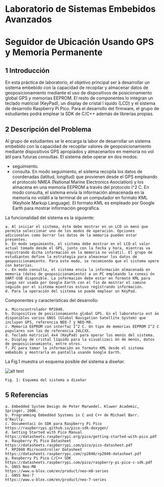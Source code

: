 # Laboratorio de Sistemas Embebidos Avanzados
# Seguidor de Ubicación Usando GPS y Memoria Permanente

## 1 Introducción

En esta práctica de laboratorio, el objetivo principal ser ́a desarrollar un sistema embebido con la capacidad de recopilar y almacenar datos de geoposicionamiento mediante el uso de dispositivos de posicionamiento global GPS y memorias EEPROM. El resto de componentes lo integran un teclado matricial (KeyPad), un display de cristal l ́ıquido (LCD) y el sistema de desarrollo Raspberry Pi Pico. Para el desarrollo del firmware, el grupo de estudiantes podrá emplear la SDK de C/C++ además de librerías propias.

## 2 Descripción del Problema

Al grupo de estudiantes se le encarga la labor de desarrollar un sistema embebido con la capacidad de recopilar valores de geoposicionamiento mediante dispositivos GPS apropiados y almacenarlos en memoria no vol ́atil para futuras consultas. El sistema debe operar en dos modos:
- seguimiento.
- consulta.
En modo seguimiento, el sistema recopila los datos de coordenadas (latitud, longitud) que provienen desde el GPS empleando el protocolo NMEA (National Marine Electronics Asociation) y los almacena en una memoria EEPROM a través del protocolo I^2 C. En modo consulta, el sistema envía la información almacenada en la memoria no volátil a la terminal de un computador en formato KML (Keyhole Markup Language). El formato KML es empleado por Google Earth para mostrar información geográfica.

La funcionalidad del sistema es la siguiente:

```
a. Al iniciar el sistema, ́este debe mostrar en un LCD un menú que permita seleccionar uno de los modos de operación. Opciones adicionales como borrar los datos de la memoria pueden estar presentes.
b. En modo seguimiento, el sistema debe mostrar en el LCD el valor actual tomado desde el GPS, junto con la fecha y hora, mientras va registrando dicha información en la memoria no volátil. El grupo de estudiantes define la estrategia para almacenar los datos de geoposicionamiento. Para este modo, se recomienda que el sistema opere con baterías.
c. En modo consulta, el sistema envía la información almacenada en memoria (datos de geoposicionamiento) a un PC empleando la conexi ́on UART-USB disponible. La información debe estar en formato KML para luego ser usada por Google Earth con el fin de mostrar el camino seguido por el sistema mientras estuvo registrando información.
d. Para la operación del sistema se puede emplear un KeyPad.
```
Componentes y características del desarrollo:

```
a. Microcontrolador RP2040.
b. Dispositivo de posicionamiento global GPS. En el laboratorio est ́an disponibles varios GNSS (Global Navigation Satellite System) que incluyen GPS, referencia NEO-7 y NEO-M8.
c. Memoria EEPROM con interfaz I^2 C. Un tipo de memorias EEPROM I^2 C populares son las de referencia 24LCXX.
d. Teclado matricial 4x4 (KeyPad) para operar los menús del sistema.
e. Display de cristal líquido para la visualizaci ́on de menús, datos de geoposicionamiento, entre otros.
f. PC para tomar la información en formato KML desde el sistema embebido y mostrarla en pantalla usando Google Earth.
```
La Fig.1 muestra un esquema posible del sistema a diseñar.

![alt text](https://i.ibb.co/dB6Ps5L/Capture.jpg)
```
Fig. 1: Esquema del sistema a diseñar
```

## 5 Referencias

```
a. Embedded System Design de Peter Marwedel. Kluwer Academic, Springer, 2006.
b. Programming Embedded Systems in C and C++ de Michael Barr. O’Reilly.
c. Documentaci ́on SDK para Raspberry Pi Pico
https://raspberrypi.github.io/pico-sdk-doxygen/
d. Getting Started with Pico Manual
https://datasheets.raspberrypi.org/pico/getting-started-with-pico.pdf
e. Raspberry Pi Pico Datasheet
https://datasheets.raspberrypi.com/pico/pico-datasheet.pdf
f. RP2040 Microcontroller Datasheet
https://datasheets.raspberrypi.com/rp2040/rp2040-datasheet.pdf
g. Raspberry Pi Pico C/C++ SDK
https://datasheets.raspberrypi.com/pico/raspberry-pi-pico-c-sdk.pdf
h. GNSS Neo-M8
https://www.u-blox.com/en/product/neo-m8-series
i. GNSS Neo-7
https://www.u-blox.com/en/product/neo-7-series
```

